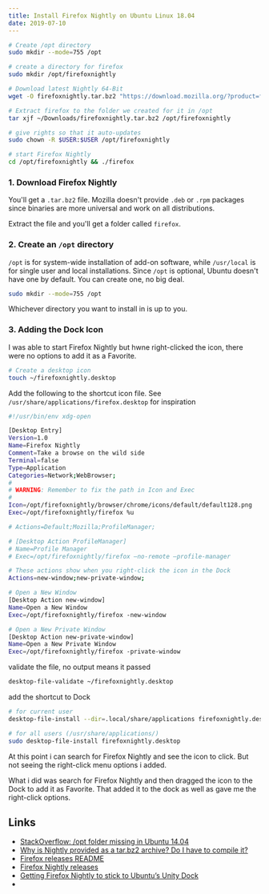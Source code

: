 ```yaml
---
title: Install Firefox Nightly on Ubuntu Linux 18.04
date: 2019-07-10
---
```


```bash
# Create /opt directory
sudo mkdir --mode=755 /opt

# create a directory for firefox
sudo mkdir /opt/firefoxnightly

# Download latest Nightly 64-Bit
wget -O firefoxnightly.tar.bz2 "https://download.mozilla.org/?product=firefox-nightly-latest-ssl&os=linux64&lang=en-US"

# Extract firefox to the folder we created for it in /opt
tar xjf ~/Downloads/firefoxnightly.tar.bz2 /opt/firefoxnightly

# give rights so that it auto-updates
sudo chown -R $USER:$USER /opt/firefoxnightly

# start Firefox Nightly 
cd /opt/firefoxnightly && ./firefox
```


### 1. Download Firefox Nightly
You'll get a `.tar.bz2` file. Mozilla doesn't provide `.deb` or `.rpm` packages since binaries are more universal and work on all distributions.

Extract the file and you'll get a folder called `firefox`.


### 2. Create an `/opt` directory

`/opt` is for system-wide installation of add-on software,  while `/usr/local` is for single user and local installations. Since `/opt` is optional, Ubuntu doesn't have one by default. You can create one, no big deal.

```bash
sudo mkdir --mode=755 /opt
```

Whichever directory you want to install in is up to you.

### 3. Adding the Dock Icon

I was able to start Firefox Nightly but hwne right-clicked the icon, there were no options to add it as a Favorite.



```bash
# Create a desktop icon
touch ~/firefoxnightly.desktop
```

Add the following to the shortcut icon file. See `/usr/share/applications/firefox.desktop` for inspiration

```bash
#!/usr/bin/env xdg-open

[Desktop Entry]
Version=1.0
Name=Firefox Nightly
Comment=Take a browse on the wild side
Terminal=false
Type=Application
Categories=Network;WebBrowser;
#
# WARNING: Remember to fix the path in Icon and Exec
#
Icon=/opt/firefoxnightly/browser/chrome/icons/default/default128.png
Exec=/opt/firefoxnightly/firefox %u

# Actions=Default;Mozilla;ProfileManager;

# [Desktop Action ProfileManager]
# Name=Profile Manager
# Exec=/opt/firefoxnightly/firefox –no-remote –profile-manager

# These actions show when you right-click the icon in the Dock
Actions=new-window;new-private-window;

# Open a New Window
[Desktop Action new-window]
Name=Open a New Window
Exec=/opt/firefoxnightly/firefox -new-window

# Open a New Private Window
[Desktop Action new-private-window]
Name=Open a New Private Window
Exec=/opt/firefoxnightly/firefox -private-window
```


validate the file, no output means it passed

```bash
desktop-file-validate ~/firefoxnightly.desktop 
```
add the shortcut to Dock

```bash
# for current user
desktop-file-install --dir=.local/share/applications firefoxnightly.desktop

# for all users (/usr/share/applications/)
sudo desktop-file-install firefoxnightly.desktop
```

At this point i can search for Firefox Nightly and see the icon to click. But not seeing the right-click menu options i added.

What i did was search for Firefox Nightly and then dragged the icon to the Dock to add it as Favorite. That added it to the dock as well as gave me the right-click options.

Links
---

- [StackOverflow: /opt folder missing in Ubuntu 14.04](https://askubuntu.com/a/604207)
- [Why is Nightly provided as a tar.bz2 archive? Do I have to compile it?](https://wiki.mozilla.org/Nightly#Linux)
- [Firefox releases README](https://ftp.mozilla.org/pub/firefox/releases/latest/README.txt)
- [Firefox Nightly releases](https://www.mozilla.org/en-US/firefox/nightly/all/)
- [Getting Firefox Nightly to stick to Ubuntu’s Unity Dock](https://blog.nightly.mozilla.org/2016/09/19/getting-firefox-nightly-to-stick-to-ubuntus-unity-dock/)
- [](https://askubuntu.com/questions/13758/how-can-i-edit-create-new-launcher-items-in-unity-by-hand)